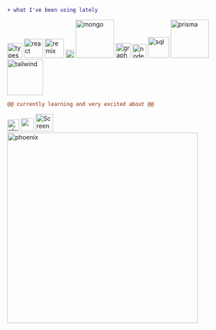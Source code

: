 ```diff
+ what I've been using lately
```
<p float="left">
<img width="34" alt="typescript" src="https://user-images.githubusercontent.com/44987246/161546309-0412da10-a1ce-483e-a811-4aabef3749bb.png">
 <img width="44" alt="react" src="https://user-images.githubusercontent.com/44987246/161547861-328f83e6-5e4c-48f7-a78f-db073fad1ca5.jpeg">
  <img width="44" alt="remix" src="https://user-images.githubusercontent.com/44987246/161548091-b7301beb-afc7-4b02-be37-0bb189de28a0.png">
  <img width="19" alt="sveltey" src="https://user-images.githubusercontent.com/44987246/161549583-f6bcc807-da6e-46e9-88d0-4efdfd2b1069.png">
 <img width="88" alt="mongo" src="https://user-images.githubusercontent.com/44987246/161550975-8dec3424-90be-4aa5-a1dc-ea706754d384.png">
  <img width="34" alt="graphQL" src="https://user-images.githubusercontent.com/44987246/161551374-092c36a7-f257-499b-ab2a-e87ed55fc389.png">
  <img width="32" alt="node" src="https://user-images.githubusercontent.com/44987246/161548855-3ffe3b7b-2ea2-407d-9270-a62fb7b351ce.png">
    <img width="48" alt="sql" src="https://user-images.githubusercontent.com/44987246/161551704-5a759b72-ab81-4b77-a2ab-dfeac23f54e1.png">
<img width="88" alt="prisma" src="https://user-images.githubusercontent.com/44987246/161580298-cc11229e-881e-49fd-a2ef-958300358f85.png">
  <img width="82" alt="tailwind" src="https://user-images.githubusercontent.com/44987246/161550062-fe212239-411c-4473-84fe-79dd6bd6b20b.png">
</p>

```diff
@@ currently learning and very excited about @@
```
<p float="left">
  <img width="27" alt="elixir" src="https://user-images.githubusercontent.com/44987246/161553612-57e01ba6-d4ae-47e4-be85-8ce9eb56b4b7.png">
  <img width="30alt="webGL" src="https://user-images.githubusercontent.com/44987246/161553714-0c38727d-c6a6-4df6-b268-9a808b8a7155.png">
   <img width="40" alt="Screen Shot 2022-04-04 at 3 28 55 PM" src="https://user-images.githubusercontent.com/44987246/161554418-30a3c871-fa2a-401f-9cda-1ef82d783abf.png">
  <img width="437" alt="phoenix" src="https://user-images.githubusercontent.com/44987246/161553948-d65c91e7-6acf-443a-9062-46fa5e99a832.png">

</p>
